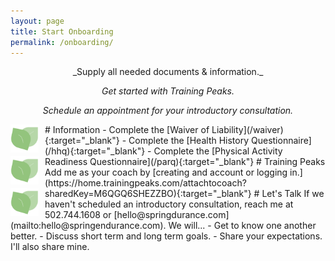 ```yaml
---
layout: page
title: Start Onboarding
permalink: /onboarding/
---
```


<div style="text-align: center;" markdown="1">
_Supply all needed documents & information._

_Get started with Training Peaks._

_Schedule an appointment for your introductory consultation._

</div>

<img src="/assets/logo.png" style="display: inline; float: left; height: 45px; padding-right: 10px;" />
# Information
- Complete the [Waiver of Liability](/waiver){:target="_blank"}
- Complete the [Health History Questionnaire](/hhq){:target="_blank"}
- Complete the [Physical Activity Readiness Questionnaire](/parq){:target="_blank"}

<img src="/assets/logo.png" style="display: inline; float: left; height: 45px; padding-right: 10px;" />
# Training Peaks
Add me as your coach by [creating and account or logging in.](https://home.trainingpeaks.com/attachtocoach?sharedKey=M6QGQ6SHEZZBO){:target="_blank"}

<img src="/assets/logo.png" style="display: inline; float: left; height: 45px; padding-right: 10px;" />
# Let's Talk
If we haven't scheduled an introductory consultation, reach me at 502.744.1608 or [hello@springdurance.com](mailto:hello@springendurance.com).  We will...
- Get to know one another better.
- Discuss short term and long term goals.
- Share your expectations. I'll also share mine.
